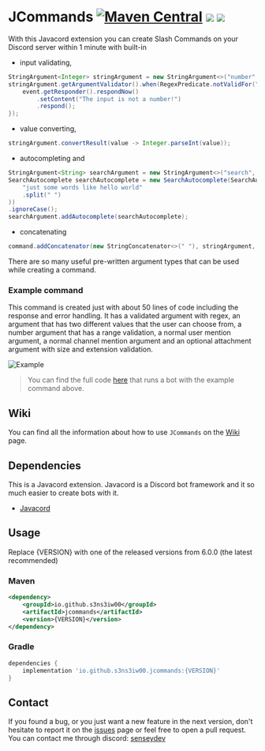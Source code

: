 # JCommands [![Maven Central](https://img.shields.io/maven-central/v/io.github.s3ns3iw00/jcommands?label=Latest%20version)](https://github.com/S3nS3IW00/JCommands/releases/latest) [![](https://img.shields.io/badge/Javadoc-Latest-green)](https://javadoc.io/doc/io.github.s3ns3iw00/jcommands/latest) [![](https://img.shields.io/badge/Javacord-3.8.0-blue)](https://github.com/Javacord/Javacord)

With this Javacord extension you can create Slash Commands on your Discord server within 1 minute with built-in
- input validating,
```java  
StringArgument<Integer> stringArgument = new StringArgument<>("number", "A number", Integer.class);  
stringArgument.getArgumentValidator().when(RegexPredicate.notValidFor("\\d+")).thenRespond(event -> {  
    event.getResponder().respondNow()  
        .setContent("The input is not a number!")  
        .respond();  
});  
```  
- value converting,
```java  
stringArgument.convertResult(value -> Integer.parseInt(value));  
```  
- autocompleting and
```java  
StringArgument<String> searchArgument = new StringArgument<>("search", "Start typing", String.class);  
SearchAutocomplete searchAutocomplete = new SearchAutocomplete(SearchAutocomplete.SearchType.CONTAINS, Arrays.asList(  
    "just some words like hello world"  
    .split(" ")  
))  
.ignoreCase();  
searchArgument.addAutocomplete(searchAutocomplete);  
```  
- concatenating
```java  
command.addConcatenator(new StringConcatenator<>(" "), stringArgument, searchArgument);  
```  

There are so many useful pre-written argument types that can be used while creating a command.

### Example command
This command is created just with about 50 lines of code including the response and error handling. It has a validated
argument with regex, an argument that has two different values that the user can choose from, a number argument that has
a range validation, a normal user mention argument, a normal channel mention argument and an optional attachment argument
with size and extension validation.

![Example](https://imgur.com/swqZYXH.png)

> You can find the full code [here](https://github.com/S3nS3IW00/JCommands/blob/master/src/test/java/me/s3ns3iw00/jcommands/TestMain.java) that runs a bot with the example command above.

## Wiki

You can find all the information about how to use `JCommands` on the [Wiki](https://github.com/S3nS3IW00/JCommands/wiki)
page.

## Dependencies

This is a Javacord extension. Javacord is a Discord bot framework and it so much easier to create
bots with it.

- [Javacord](https://github.com/Javacord/Javacord)

## Usage
Replace {VERSION} with one of the released versions from 6.0.0 (the latest recommended)

### Maven
```xml  
<dependency>  
    <groupId>io.github.s3ns3iw00</groupId>  
    <artifactId>jcommands</artifactId>  
    <version>{VERSION}</version>  
</dependency>  
```  

### Gradle
```groovy  
dependencies {  
    implementation 'io.github.s3ns3iw00.jcommands:{VERSION}'  
}  
```  

## Contact

If you found a bug, or you just want a new feature in the next version, don't hesitate to report it on
the [issues](https://github.com/S3nS3IW00/JCommands/issues) page or feel free to open a pull request. You can contact me through
discord: [senseydev](https://discord.com/users/249674530077802496)
